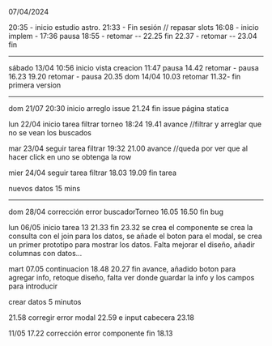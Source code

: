 07/04/2024

20:35 - inicio estudio astro.  21:33 - Fin sesión // repasar slots
16:08 - inicio implem - 17:36 pausa
18:55 -  retomar -- 22.25 fin
22.37 - retomar  -- 23.04 fin


------------------------------
sábado 13/04
10:56 inicio vista creacion 11:47 pausa
14.42 retomar        - pausa 16.23
19.20 retomar    - pausa 20.35
dom    14/04
10.03 retomar    11.32- fin primera version


----------------------------------


dom 21/07
20:30 inicio arreglo issue 21.24 fin issue página statica 

lun 22/04
inicio tarea filtrar torneo 18:24     19.41 avance //filtrar y arreglar que no se vean los buscados

mar 23/04
seguir tarea filtrar 19:32  21.00 avance //queda por ver que al hacer click en uno se obtenga la row

mier 24/04
seguir tarea filtrar 18.03 19.09 fin tarea

nuevos datos 15 mins



-----------------------------------------------------------------------
dom 28/04
corrección error buscadorTorneo 16.05 16.50 fin bug 


lun 06/05
inicio tarea 13 21.33 fin 23.32 se crea el componente se crea la consulta con el join para los datos, se añade el boton para el modal, se crea un primer prototipo para mostrar los datos. Falta mejorar el diseño, añadir columnas con datos...


mart 07.05
continuacion 18.48     20.27 fin avance, añadido boton para agregar info, retoque diseño, falta ver donde guardar la info y los campos para introducir

crear datos 5 minutos



21.58 corregir error modal 22.59 e input cabecera 23.18




11/05
17.22 corrección error componente fin 18.13